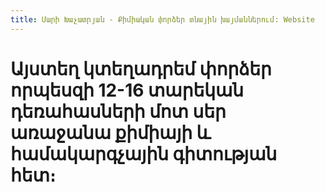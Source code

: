 ```yaml
---
title: Մարի Խաչատրյան - Քիմիական փորձեր տնային խայմաններում: Website 
---
```


# Այստեղ կտեղադրեմ փորձեր որպեսզի 12-16 տարեկան դեռահասների մոտ սեր առաջանա քիմիայի և համակարգչային գիտության հետ։




